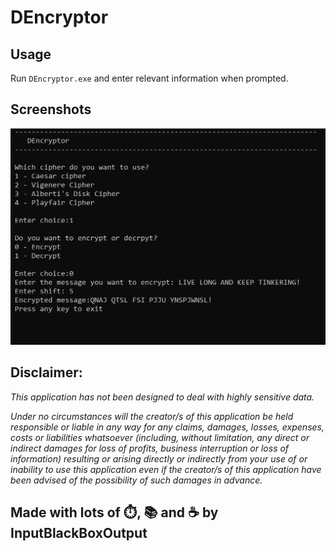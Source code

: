 # DEncryptor

## Usage
Run <code>DEncryptor.exe</code> and enter relevant information when prompted.

## Screenshots
![](screenshot.png)

## Disclaimer:
*This application has not been designed to deal with highly sensitive data.*

*Under no circumstances will the creator/s of this application be held responsible or liable in any way for any claims, damages, losses, expenses, costs or liabilities whatsoever (including, without limitation, any direct or indirect damages for loss of profits, business interruption or loss of information) resulting or arising directly or indirectly from your use of or inability to use this application even if the creator/s of this application have been advised of the possibility of such damages in advance.*

## Made with lots of ⏱️, 📚 and ☕ by InputBlackBoxOutput

